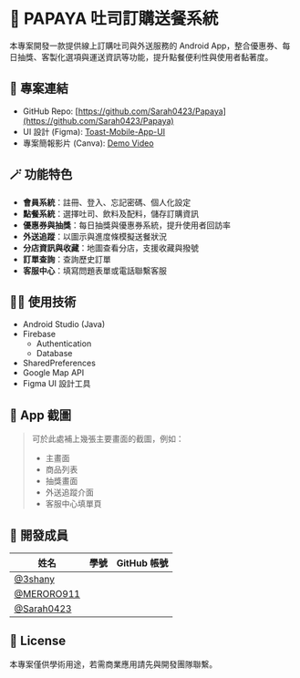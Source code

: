 
# 🥪 PAPAYA 吐司訂購送餐系統

本專案開發一款提供線上訂購吐司與外送服務的 Android App，整合優惠券、每日抽獎、客製化選項與運送資訊等功能，提升點餐便利性與使用者黏著度。

## 🔗 專案連結
- GitHub Repo: [https://github.com/Sarah0423/Papaya](https://github.com/Sarah0423/Papaya)
- UI 設計 (Figma): [Toast-Mobile-App-UI](https://www.figma.com/design/Pu928KvS4LTnZ4XTctGivE/Toast-Mobile-App-UI-Animation--Community-?node-id=25-448&t=2AzTi8028mpmC7HN-1)
- 專案簡報影片 (Canva): [Demo Video](https://www.canva.com/design/DAGplXwXT7U/43DbDhg91amJ1r5vfKBWtw/view?utm_content=DAGplXwXT7U&utm_campaign=designshare&utm_medium=link2&utm_source=uniquelinks)

## 🪄 功能特色

- **會員系統**：註冊、登入、忘記密碼、個人化設定
- **點餐系統**：選擇吐司、飲料及配料，儲存訂購資訊
- **優惠券與抽獎**：每日抽獎與優惠券系統，提升使用者回訪率
- **外送追蹤**：以圖示與進度條模擬送餐狀況
- **分店資訊與收藏**：地圖查看分店，支援收藏與撥號
- **訂單查詢**：查詢歷史訂單
- **客服中心**：填寫問題表單或電話聯繫客服

## 🧑‍💻 使用技術

- Android Studio (Java)
- Firebase
  - Authentication
  - Database
- SharedPreferences
- Google Map API
- Figma UI 設計工具

## 📱 App 截圖

> 可於此處補上幾張主要畫面的截圖，例如：
> - 主畫面
> - 商品列表
> - 抽獎畫面
> - 外送追蹤介面
> - 客服中心填單頁

## 👥 開發成員

| 姓名 | 學號 | GitHub 帳號 |
|------|------|----------------|
| [@3shany](https://github.com/3shany) |
| [@MERORO911](https://github.com/MERORO911) |
| [@Sarah0423](https://github.com/Sarah0423) |

## 📄 License

本專案僅供學術用途，若需商業應用請先與開發團隊聯繫。
